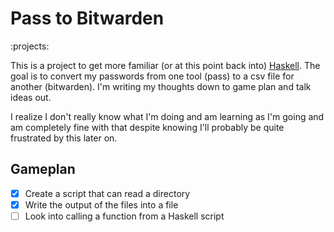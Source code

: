 # Pass to Bitwarden
:projects:


This is a project to get more familiar (or at this point back into) [Haskell](haskell). The goal is to convert my passwords from one tool (pass) to a csv file for another (bitwarden). I'm writing my thoughts down to game plan and talk ideas out.

I realize I don't really know what I'm doing and am learning as I'm going and am completely fine with that despite knowing I'll probably be quite frustrated by this later on.


## Gameplan

- [X] Create a script that can read a directory
- [X] Write the output of the files into a file
- [ ] Look into calling a function from a Haskell script
